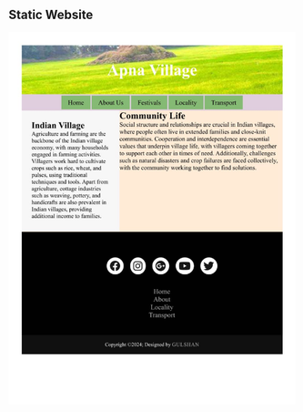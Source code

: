 ## Static Website
 ![Static Website](https://raw.githubusercontent.com/gulshankumar143/Web_Design/main/Images_Used/Static_Website.jpg)
